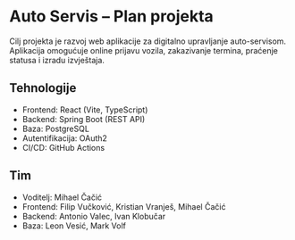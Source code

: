 # Auto Servis – Plan projekta

Cilj projekta je razvoj web aplikacije za digitalno upravljanje auto-servisom.
Aplikacija omogućuje online prijavu vozila, zakazivanje termina, praćenje statusa i izradu izvještaja.

## Tehnologije

- Frontend: React (Vite, TypeScript)
- Backend: Spring Boot (REST API)
- Baza: PostgreSQL
- Autentifikacija: OAuth2
- CI/CD: GitHub Actions

## Tim

- Voditelj: Mihael Čačić
- Frontend: Filip Vučković, Kristian Vranješ, Mihael Čačić
- Backend: Antonio Valec, Ivan Klobučar
- Baza: Leon Vesić, Mark Volf
